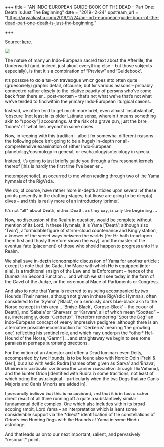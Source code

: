 +++
title = "AN INDO-EUROPEAN GUIDE-BOOK OF THE DEAD – Part One: Death Is Just The Beginning"
date = "2019-12-24"
upstream_url = "https://aryaakasha.com/2019/12/24/an-indo-european-guide-book-of-the-dead-part-one-death-is-just-the-beginning/"

+++

Source: [here](https://aryaakasha.com/2019/12/24/an-indo-european-guide-book-of-the-dead-part-one-death-is-just-the-beginning/).

![](https://aryaakasha.files.wordpress.com/2019/12/79938815_10162725939690574_2453772544860225536_n.jpg?w=843)

The nature of many an Indo-European sacred text about the Afterlife, the Underworld (and, indeed, just about everything else – but those subjects especially), is that it is a combination of “Preview” and “Guidebook”.

It’s possible to do a full-on travelogue which goes into often quite (gruesomely) graphic detail, ofcourse; but for various reasons – probably connected rather closely to the relative paucity of persons who’ve come back from there er .. post-mortem – that’s not what we’ve that’s not what we’ve tended to find within the primary Indo-European liturgical canons.

Instead, we often tend to get much more brief, even almost ‘insubstantial’, ‘obscure’ \[not least in its older Latinate sense, wherein it means something akin to “spooky”\] accountings. At the risk of a grave pun, just the bare ‘bones’ of ‘what lies beyond’ in some cases.

Now, in keeping with this tradition – albeit for somewhat different reasons – the following piece isn’t going to be a hugely in-depth nor all-comprehensive examination of either Indo-European planetology/cosmology in general, or eschatology/soteriology in specia.

Instead, it’s going to just briefly guide you through a few resonant kernels thereof \[this is hardly the first time I’ve been er ..

metempsychotic\], as occurred to me when reading through two of the Yama hymnals of the RigVeda.

We do, of course, have rather more in-depth articles upon several of these points presently in the drafting-stages; but those are going to be deep(a) dives – and this is really more of an introductory ‘primer’.

It’s not \*all\* about Death, either. Death, as they say, is only the beginning …

Now, no discussion of the Realm in question, would be complete without mention of its Lord. In these Hymnals, it is Yama \[‘Death’; although also ‘Twin’\], a formidable figure of storm-cloud countenance and Kingly station, a knower of the secret ways between the worlds \[for He hath tread upon them first and thusly therefore shown the way\], and the master of the eventual fate (placement) of those who should happen to progress unto His Realm.

We shall save in-depth iconographic discussion of Yama for another article ; except to note that the Gada, the Mace with which He is equipped (inter alia), is a traditional ensign of the Law and its Enforcement – hence of the Dumezilian Second Function … and which we still see today in the form of the Gavel of the Judge, or the ceremonial Mace of Parliaments or Congress.

And also to note that Yama is referred to as being accompanied by two Hounds \[Their names, although not given in these RigVedic Hymnals, often considered to be ‘Syama’ \[‘Black’, or a seriously dark blue-black akin to the Norse concept in this area .. ‘Bruise-Black’, ‘Corpse-Black’ – the colour of Death\], and ‘Sabala’ or ‘Sharvara’ or ‘Karvara’, all of which mean “Spotted” – as, interestingly, does “Cerberus”. Therefore rendering “Spot the Dog” an Indo-European concept of veer-y impressive pedigree \[although there is an alternative possible reconstruction for ‘Cerberus’ meaning ‘the growling one’, reflecting his sentinel role, and which may underpin the \*other\* Hel-Hound of the Norse, ‘Garmr’\] … and straightaway we begin to see some parallels in perhaps surprising directions.

For the notion of an Ancestor and often a Dead luminary even Deity, accompanied by two Hounds, is to be found also with Nordic Odin \[Freki & Geri\], but also with Vedic Rudra \[names often given as ‘Sarva’ and ‘Bhava’; Bhairava in particular continues the canine association through His Vahana\], and the hunter Orion \[identified with Rudra in some traditions, not least of which being the astrological – particularly when the two Dogs that are Canis Majoris and Canis Minoris are added in\].

I personally believe that this is no accident, and that it is in fact a rather direct result of all three running off a quite a substantively similar fundamental deific complex. One which also includes within its broad scoping ambit, Lord Yama – an interpretation which is leant some considerable support via the \*direct\* identification of the constellations of Orion’s two Hunting Dogs with the Hounds of Yama in some Hindu astrology.

And that leads us on to our next important, salient, and pervasively \*resonant\* point.